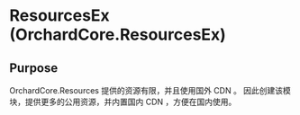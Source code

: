 ﻿# ResourcesEx (OrchardCore.ResourcesEx)

## Purpose

OrchardCore.Resources 提供的资源有限，并且使用国外 CDN 。
因此创建该模块，提供更多的公用资源，并内置国内 CDN ，方便在国内使用。
